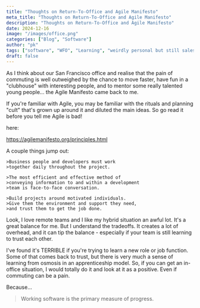```yaml
---
title: "Thoughts on Return-To-Office and Agile Manifesto"
meta_title: "Thoughts on Return-To-Office and Agile Manifesto"
description: "Thoughts on Return-To-Office and Agile Manifesto"
date: 2024-12-16
image: "/images/office.png"
categories: ["Blog", "Software"]
author: "pk"
tags: ["software", "WFO", "Learning", "weirdly personal but still salesy"]
draft: false
---
```


As I think about our San Francisco office and realise that the pain of commuting is well outweighed by the chance to move faster, have fun in a "clubhouse" with interesting people, and to mentor some really talented young people... the Agile Manifesto came back to me.


If you're familiar with Agile, you may be familiar with the rituals and planning "cult" that's grown up around it and diluted the main ideas. So go read it before you tell me Agile is bad!


here:

https://agilemanifesto.org/principles.html



A couple things jump out:

```
>Business people and developers must work
>together daily throughout the project.

>The most efficient and effective method of
>conveying information to and within a development
>team is face-to-face conversation.

>Build projects around motivated individuals.
>Give them the environment and support they need,
>and trust them to get the job done.
```


Look, I love remote teams and I like my hybrid situation an awful lot. It's a great balance for me. But I understand the tradeoffs. It creates a lot of overhead, and it can tip the balance - especially if your team is still learning to trust each other.

I've found it's TERRIBLE if you're trying to learn a new role or job function. Some of that comes back to trust, but there is very much a sense of learning from osmosis in an apprenticeship model.  So, if you can get an in-office situation, I would totally do it and look at it as a positive. Even if commuting can be a pain.

Because...

> Working software is the primary measure of progress.



